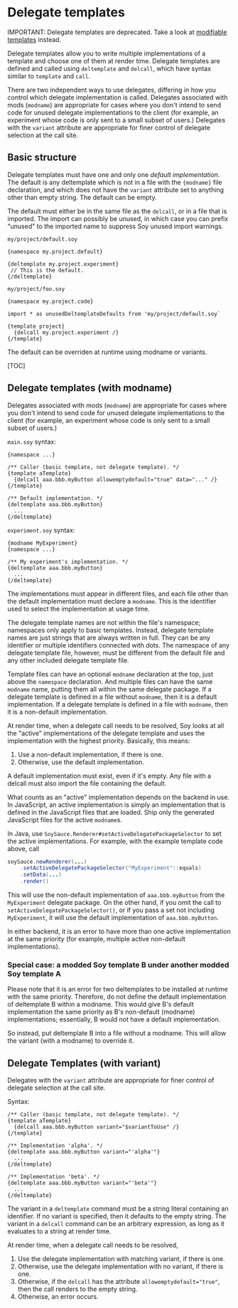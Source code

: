 # Delegate templates

IMPORTANT: Delegate templates are deprecated. Take a look at
[modifiable templates](modifiable-templates.md) instead.

Delegate templates allow you to write multiple implementations of a template and
choose one of them at render time. Delegate templates are defined and called
using `deltemplate` and `delcall`, which have syntax similar to `template` and
`call`.

There are two independent ways to use delegates, differing in how you control
which delegate implementation is called. Delegates associated with mods
(`modname`) are appropriate for cases where you don't intend to send code for
unused delegate implementations to the client (for example, an experiment whose
code is only sent to a small subset of users.) Delegates with the `variant`
attribute are appropriate for finer control of delegate selection at the call
site.

## Basic structure

Delegate templates must have one and only one *default implementation*. The
default is any deltemplate which is not in a file with the `{modname}` file
declaration, and which does not have the `variant` attribute set to anything
other than empty string. The default can be empty.

The default must either be in the same file as the `delcall`, or in a file that
is imported. The import can possibly be unused, in which case you can prefix
"unused" to the imported name to suppress Soy unused import warnings.

`my/project/default.soy`

```soy
{namespace my.project.default}

{deltemplate my.project.experiment}
 // This is the default.
{/deltemplate}
```

`my/project/foo.soy`

```soy
{namespace my.project.code}

import * as unusedDeltemplateDefaults from 'my/project/default.soy`

{template project}
  {delcall my.project.experiment /}
{/template}
```

The default can be overriden at runtime using modname or variants.

[TOC]

## Delegate templates (with modname)

Delegates associated with mods (`modname`) are appropriate for cases where you
don't intend to send code for unused delegate implementations to the client (for
example, an experiment whose code is only sent to a small subset of users.)

`main.soy` syntax:

```soy
{namespace ...}

/** Caller (basic template, not delegate template). */
{template aTemplate}
  {delcall aaa.bbb.myButton allowemptydefault="true" data="..." /}
{/template}

/** Default implementation. */
{deltemplate aaa.bbb.myButton}
  ...
{/deltemplate}
```

`experiment.soy` syntax:

```soy
{modname MyExperiment}
{namespace ...}

/** My experiment's implementation. */
{deltemplate aaa.bbb.myButton}
  ...
{/deltemplate}
```

The implementations must appear in different files, and each file other than the
default implementation must declare a `modname`. This is the identifier used to
select the implementation at usage time.

The delegate template names are not within the file's namespace; namespaces only
apply to basic templates. Instead, delegate template names are just strings that
are always written in full. They can be any identifier or multiple identifiers
connected with dots. The namespace of any delegate template file, however, must
be different from the default file and any other included delegate template
file.

Template files can have an optional `modname` declaration at the top, just above
the `namespace` declaration. And multiple files can have the same `modname`
name, putting them all within the same delegate package. If a delegate template
is defined in a file without `modname`, then it is a default implementation. If
a delegate template is defined in a file with `modname`, then it is a
non-default implementation.

At render time, when a delegate call needs to be resolved, Soy looks at all the
"active" implementations of the delegate template and uses the implementation
with the highest priority. Basically, this means:

1.  Use a non-default implementation, if there is one.
2.  Otherwise, use the default implementation.

A default implementation must exist, even if it's empty. Any file with a delcall
must also import the file containing the default.

What counts as an "active" implementation depends on the backend in use. In
JavaScript, an active implementation is simply an implementation that is defined
in the JavaScript files that are loaded. Ship only the generated JavaScript
files for the active `modname`s.

In Java, use `SoySauce.Renderer#setActiveDelegatePackageSelector` to set the
active implementations. For example, with the example template code above, call

```java
soySauce.newRenderer(...)
    .setActiveDelegatePackageSelector("MyExperiment"::equals)
    .setData(...)
    .render()
```

This will use the non-default implementation of `aaa.bbb.myButton` from the
`MyExperiment` delegate package. On the other hand, if you omit the call to
`setActiveDelegatePackageSelector()`, or if you pass a set not including
`MyExperiment`, it will use the default implementation of `aaa.bbb.myButton`.

In either backend, it is an error to have more than one active implementation at
the same priority (for example, multiple active non-default implementations).

### Special case: a modded Soy template B under another modded Soy template A

Please note that it is an error for two deltemplates to be installed at runtime
with the same priority. Therefore, do not define the default implementation of
deltemplate B within a modname. This would give B's default implementation the
same priority as B's non-default (modname) implementations; essentially, B would
not have a default implementation.

So instead, put deltemplate B into a file without a modname. This will allow the
variant (with a modname) to override it.

## Delegate Templates (with variant)

Delegates with the `variant` attribute are appropriate for finer control of
delegate selection at the call site.

Syntax:

```soy
/** Caller (basic template, not delegate template). */
{template aTemplate}
  {delcall aaa.bbb.myButton variant="$variantToUse" /}
{/template}

/** Implementation 'alpha'. */
{deltemplate aaa.bbb.myButton variant="'alpha'"}
  ...
{/deltemplate}

/** Implementation 'beta'. */
{deltemplate aaa.bbb.myButton variant="'beta'"}
  ...
{/deltemplate}
```

The variant in a `deltemplate` command must be a string literal containing an
identifier. If no variant is specified, then it defaults to the empty string.
The variant in a `delcall` command can be an arbitrary expression, as long as it
evaluates to a string at render time.

At render time, when a delegate call needs to be resolved,

1.  Use the delegate implementation with matching variant, if there is one.
2.  Otherwise, use the delegate implementation with no variant, if there is one.
3.  Otherwise, if the `delcall` has the attribute `allowemptydefault="true"`,
    then the call renders to the empty string.
4.  Otherwise, an error occurs.
